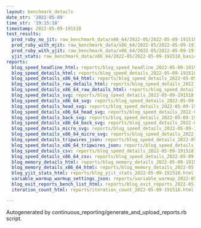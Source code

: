 ```yaml
---
layout: benchmark_details
date_str: '2022-05-09'
time_str: '19:15:18'
timestamp: 2022-05-09-191518
test_results:
  prod_ruby_no_jit: raw_benchmark_data/x86_64/2022-05/2022-05-09-191518_basic_benchmark_prod_ruby_no_jit.json
  prod_ruby_with_mjit: raw_benchmark_data/x86_64/2022-05/2022-05-09-191518_basic_benchmark_prod_ruby_with_mjit.json
  prod_ruby_with_yjit: raw_benchmark_data/x86_64/2022-05/2022-05-09-191518_basic_benchmark_prod_ruby_with_yjit.json
  yjit_stats: raw_benchmark_data/x86_64/2022-05/2022-05-09-191518_basic_benchmark_yjit_stats.json
reports:
  blog_speed_headline_html: reports/blog_speed_headline_2022-05-09-191518.html
  blog_speed_details_html: reports/blog_speed_details_2022-05-09-191518.html
  blog_speed_details_x86_64_html: reports/blog_speed_details_2022-05-09-191518.x86_64.html
  blog_speed_details_raw_details_html: reports/blog_speed_details_2022-05-09-191518.raw_details.html
  blog_speed_details_x86_64_raw_details_html: reports/blog_speed_details_2022-05-09-191518.x86_64.raw_details.html
  blog_speed_details_svg: reports/blog_speed_details_2022-05-09-191518.svg
  blog_speed_details_x86_64_svg: reports/blog_speed_details_2022-05-09-191518.x86_64.svg
  blog_speed_details_head_svg: reports/blog_speed_details_2022-05-09-191518.head.svg
  blog_speed_details_x86_64_head_svg: reports/blog_speed_details_2022-05-09-191518.x86_64.head.svg
  blog_speed_details_back_svg: reports/blog_speed_details_2022-05-09-191518.back.svg
  blog_speed_details_x86_64_back_svg: reports/blog_speed_details_2022-05-09-191518.x86_64.back.svg
  blog_speed_details_micro_svg: reports/blog_speed_details_2022-05-09-191518.micro.svg
  blog_speed_details_x86_64_micro_svg: reports/blog_speed_details_2022-05-09-191518.x86_64.micro.svg
  blog_speed_details_tripwires_json: reports/blog_speed_details_2022-05-09-191518.tripwires.json
  blog_speed_details_x86_64_tripwires_json: reports/blog_speed_details_2022-05-09-191518.x86_64.tripwires.json
  blog_speed_details_csv: reports/blog_speed_details_2022-05-09-191518.csv
  blog_speed_details_x86_64_csv: reports/blog_speed_details_2022-05-09-191518.x86_64.csv
  blog_memory_details_html: reports/blog_memory_details_2022-05-09-191518.html
  blog_memory_details_x86_64_html: reports/blog_memory_details_2022-05-09-191518.x86_64.html
  blog_yjit_stats_html: reports/blog_yjit_stats_2022-05-09-191518.html
  variable_warmup_warmup_settings_json: reports/variable_warmup_2022-05-09-191518.warmup_settings.json
  blog_exit_reports_bench_list_html: reports/blog_exit_reports_2022-05-09-191518.bench_list.html
  iteration_count_html: reports/iteration_count_2022-05-09-191518.html

---
```

Autogenerated by continuous_reporting/generate_and_upload_reports.rb script.
